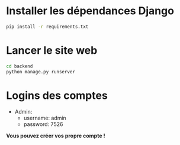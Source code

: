 # Installer les dépendances Django

```bash
pip install -r requirements.txt
```

# Lancer le site web

```bash
cd backend
python manage.py runserver
```

# Logins des comptes

- Admin:
	- username: admin
	- password: 7526

**Vous pouvez créer vos propre compte !**